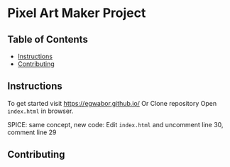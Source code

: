 # Pixel Art Maker Project

## Table of Contents

* [Instructions](#instructions)
* [Contributing](#contributing)

## Instructions
To get started visit https://egwabor.github.io/
Or
Clone repository
Open `index.html` in browser.

SPICE:
same concept, new code: Edit `index.html` and uncomment line 30, comment line 29



## Contributing

